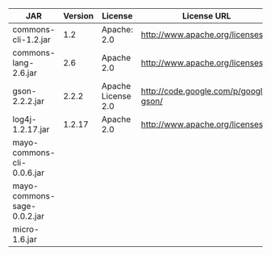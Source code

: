 
| JAR | Version | License | License URL | URL | Notes |
| --- | --- | --- | --- | --- | --- |
| commons-cli-1.2.jar | 1.2 | Apache: 2.0 | http://www.apache.org/licenses/ | http://commons.apache.org/proper/commons-cli/index.html |  |
| commons-lang-2.6.jar | 2.6 | Apache 2.0 | http://www.apache.org/licenses/ | http://commons.apache.org/proper/commons-lang/index.html |  |
| gson-2.2.2.jar | 2.2.2 | Apache License 2.0 | http://code.google.com/p/google-gson/ |  |  |
| log4j-1.2.17.jar | 1.2.17 | Apache 2.0 | http://www.apache.org/licenses/ | http://logging.apache.org/log4j/1.2/ |  |
| mayo-commons-cli-0.0.6.jar |  |  |  |  |  |
| mayo-commons-sage-0.0.2.jar |  |  |  |  |  |
| micro-1.6.jar |  |  |  |  |  |  |  |
